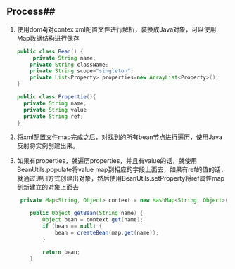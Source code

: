 ## Process##

1. 使用dom4j对contex xml配置文件进行解析，装换成Java对象，可以使用Map数据结构进行保存

   ```java
   public class Bean() {
     	private String name;
       private String className;
       private String scope="singleton";
       private List<Property> properties=new ArrayList<Property>();
   }   

   public class Propertie(){
     private String name;
     private String value
     private String ref;
   }
   ```

2. 将xml配置文件map完成之后，对找到的所有bean节点进行遍历，使用Java反射将实例创建出来。

3. 如果有properties，就遍历properties，并且有value的话，就使用BeanUtils.populate将value map到相应的字段上面去，如果有ref的值的话，就通过递归方式创建出对象，然后使用BeanUtils.setProperty将ref属性map到新建立的对象上面去

   ```java
    private Map<String, Object> context = new HashMap<String, Object>();

       public Object getBean(String name) {
           Object bean = context.get(name);
           if (bean == null) {
               bean = createBean(map.get(name));
           }

           return bean;
       }
   ```

   ​

